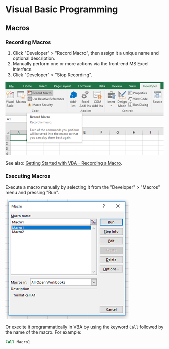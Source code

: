 # Visual Basic Programming

## Macros

### Recording Macros

  1. Click "Developer" > "Record Macro", then assign it a unique name and optional description.
  2. Manually perform one or more actions via the front-end MS Excel interface.
  3. Click "Developer" > "Stop Recording".

![A screenshot of the "Code" section of the "Developer" menu, where the macro-related buttons exist.](recording-a-macro.png)

See also: [Getting Started with VBA - Recording a Macro](https://msdn.microsoft.com/en-us/vba/office-shared-vba/articles/getting-started-with-vba-in-office#to-record-a-macro).

### Executing Macros

Execute a macro manually by selecting it from the "Developer" > "Macros" menu and pressing "Run". 

![A screenshot of the "Macros" window.](playing-a-macro.png)

Or execite it programmatically in VBA by using the keyword `Call` followed by the name of the macro. For example:

```vb
Call Macro1
```